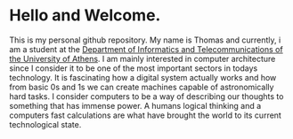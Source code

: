 # Hello and Welcome.
This is my personal github repository. My name is Thomas and currently, i am a student at the [Department of Informatics and Telecommunications of the University of Athens](https://www.di.uoa.gr/). I am mainly interested in computer architecture since I consider it to be one of the most important sectors in todays technology. It is fascinating how a digital system actually works and how from basic 0s and 1s we can create machines capable of astronomically hard tasks. I consider computers to be a way of describing our thoughts to something that has immense power. A humans logical thinking and a computers fast calculations are what have brought the world to its current technological state. 

